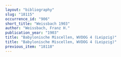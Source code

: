 ```yaml
---
layout: "bibliography"
slug: "18115"
occurrence_id: "906"
short_title: "Weissbach 1903"
author: "Weissbach, Franz H."
publication_year: "1903"
title: "Babylonische Miscellen, WVDOG 4 (Leipzig)"
title: "Babylonische Miscellen, WVDOG 4 (Leipzig)"
previous_item: "18118"
---
```

